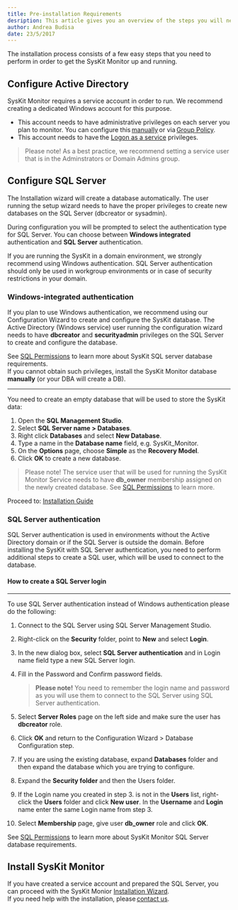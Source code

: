 ```yaml
---
title: Pre-installation Requirements
desription: This article gives you an overview of the steps you will need to perform in order to prepare your server environment for the SysKit Monitor installation.
author: Andrea Budisa
date: 23/5/2017
---
```

The installation process consists of a few easy steps that you need to perform in order to get the SysKit Monitor up and running.

## Configure Active Directory

SysKit Monitor requires a service account in order to run. We recommend creating a dedicated Windows account for this purpose.

+ This account needs to have administrative privileges on each server you plan to monitor. You can configure this [manually](#internal/) or via [Group Policy](#internal/).
+ This account needs to have the [Logon as a service](#internal/) privileges.

> Please note! As a best practice, we recommend setting a service user that is in the Adminstrators or Domain Admins group.

## Configure SQL Server

The Installation wizard will create a database automatically. The user running the setup wizard needs to have the proper privileges to create new databases on the SQL Server (dbcreator or sysadmin).

During configuration you will be prompted to select the authentication type for SQL Server. You can choose between __Windows integrated__ authentication and __SQL Server__ authentication.

If you are running the SysKit in a domain environment, we strongly recommend using Windows authentication. SQL Server authentication should only be used in workgroup environments or in case of security restrictions in your domain.

### Windows-integrated authentication

If you plan to use Windows authentication, we recommend using our Configuration Wizard to create and configure the SysKit database. The Active Directory (Windows service) user running the configuration wizard needs to have __dbcreator__ and __securityadmin__ privileges on the SQL Server to create and configure the database.

See [SQL Permissions](#internal/) to learn more about SysKit SQL server database requirements.   
If you cannot obtain such privileges, install the SysKit Monitor database __manually__ (or your DBA will create a DB).

___

You need to create an empty database that will be used to store the SysKit data:

1. Open the __SQL Management Studio__.
2. Select __SQL Server name > Databases__.
3. Right click __Databases__ and select __New Database__.
4. Type a name in the __Database name__ field, e.g. SysKit_Monitor.
5. On the __Options__ page, choose __Simple__ as the __Recovery Model__.
6. Click __OK__ to create a new database.

> Please note! The service user that will be used for running the SysKit Monitor Service needs to have __db_owner__ membership assigned on the newly created database. See [SQL Permissions](#internal/) to learn more.

Proceed to: [Installation Guide](#internal/)

### SQL Server authentication

SQL Server authentication is used in environments without the Active Directory domain or if the SQL Server is outside the domain. Before installing the SysKit with SQL Server authentication, you need to perform additional steps to create a SQL user, which will be used to connect to the database.

#### How to create a SQL Server login
___

To use SQL Server authentication instead of Windows authentication please do the following:
1. Connect to the SQL Server using SQL Server Management Studio.
2. Right-click on the __Security__ folder, point to __New__ and select __Login__.
3. In the new dialog box, select __SQL Server authentication__ and in Login name field type a new SQL Server login.
4. Fill in the Password and Confirm password fields.
   > __Please note!__ You need to remember the login name and password as you will use them to connect to the SQL Server using SQL Server authentication.

5. Select __Server Roles__ page on the left side and make sure the user has __dbcreator__ role.
6. Click __OK__ and return to the Configuration Wizard > Database Configuration step.
7. If you are using the existing database, expand __Databases__ folder and then expand the database which you are trying to configure.
8. Expand the __Security folder__ and then the Users folder.
9. If the Login name you created in step 3. is not in the __Users__ list, right-click the __Users__ folder and click __New user__. In the __Username__ and __Login__ name enter the same Login name from step 3.
10. Select __Membership__ page, give user __db_owner__ role and click __OK__.

See [SQL Permissions](#internal/) to learn more about SysKit Monitor SQL Server database requirements.

## Install SysKit Monitor

If you have created a service account and prepared the SQL Server, you can proceed with the SysKit Monior [Installation Wizard](#internal/).  
If you need help with the installation, please [contact us](https://www.syskit.com/support/contact-us/).
